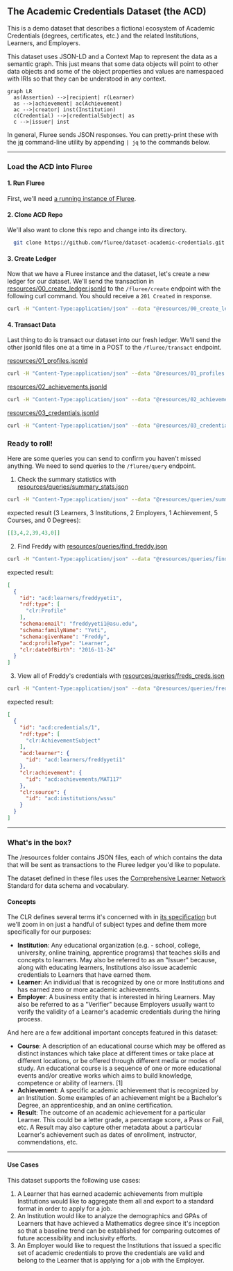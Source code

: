 ## The Academic Credentials Dataset (the ACD)

This is a demo dataset that describes a fictional ecosystem of Academic Credentials (degrees, certificates, etc.) and the related Institutions, Learners, and Employers.

This dataset uses JSON-LD and a Context Map to represent the data as a semantic graph. This just means that some data objects will point to other data objects and some of the object properties and values are namespaced with IRIs so that they can be understood in any context.

```mermaid
graph LR
  as(Assertion) -->|recipient| r(Learner)
  as -->|achievement| ac(Achievement)
  ac -->|creator| inst(Institution)
  c(Credential) -->|credentialSubject| as
  c -->|issuer| inst
```

In general, Fluree sends JSON responses. You can pretty-print these with the [jq](https://www.baeldung.com/linux/jq-command-json) command-line utility by appending `| jq` to the commands below.

___

### Load the ACD into Fluree
#### 1. Run Fluree
First, we'll need [a running instance of Fluree](https://next.developers.flur.ee/docs/learn/tutorial/introduction/#running-fluree).

#### 2. Clone ACD Repo
We'll also want to clone this repo and change into its directory.
```sh
  git clone https://github.com/fluree/dataset-academic-credentials.git && cd ./dataset-academic-credentials
```

#### 3. Create Ledger
Now that we have a Fluree instance and the dataset, let's create a new ledger for our dataset. We'll send the transaction in [resources/00_create_ledger.jsonld](resources/00_create_ledger.jsonld) to the `/fluree/create` endpoint with the following curl command. You should receive a `201 Created` in response.

```sh
curl -H "Content-Type:application/json" --data "@resources/00_create_ledger.jsonld" localhost:58090/fluree/create
```

#### 4. Transact Data
Last thing to do is transact our dataset into our fresh ledger. 
We'll send the other jsonld files one at a time in a POST to the `/fluree/transact` endpoint.

[resources/01_profiles.jsonld](resources/01_profiles.jsonld)
```sh
curl -H "Content-Type:application/json" --data "@resources/01_profiles.jsonld" localhost:58090/fluree/transact
```

[resources/02_achievements.jsonld](resources/02_achievements.jsonld)
```sh
curl -H "Content-Type:application/json" --data "@resources/02_achievements.jsonld" localhost:58090/fluree/transact
```

[resources/03_credentials.jsonld](resources/03_credentials.jsonld)
```sh
curl -H "Content-Type:application/json" --data "@resources/03_credentials.jsonld" localhost:58090/fluree/transact
```


### Ready to roll!

Here are some queries you can send to confirm you haven't missed anything. We need to send queries to the `/fluree/query` endpoint.

1. Check the summary statistics with [resources/queries/summary_stats.json](resources/queries/summary_stats.json)

```sh
curl -H "Content-Type:application/json" --data "@resources/queries/summary_stats.json" localhost:58090/fluree/query
``` 

  expected result (3 Learners, 3 Institutions, 2 Employers, 1 Achievement, 5 Courses, and 0 Degrees):


```json
[[3,4,2,39,43,0]]
```

2. Find Freddy with [resources/queries/find_freddy.json](resources/queries/find_freddy.json)

```sh
curl -H "Content-Type:application/json" --data "@resources/queries/find_freddy.json" localhost:58090/fluree/query
```

expected result:

```json
[
  {
    "id": "acd:learners/freddyyeti1",
    "rdf:type": [
      "clr:Profile"
    ],
    "schema:email": "freddyyeti1@asu.edu",
    "schema:familyName": "Yeti",
    "schema:givenName": "Freddy",
    "acd:profileType": "Learner",
    "clr:dateOfBirth": "2016-11-24"
  }
]
```

3. View all of Freddy's credentials with [resources/queries/freds_creds.json](resources/queries/freds_creds.json)

```sh
curl -H "Content-Type:application/json" --data "@resources/queries/freds_creds.json" localhost:58090/fluree/query
```

expected result:

```json
[
  {
    "id": "acd:credentials/1",
    "rdf:type": [
      "clr:AchievementSubject"
    ],
    "acd:learner": {
      "id": "acd:learners/freddyyeti1"
    },
    "clr:achievement": {
      "id": "acd:achievements/MAT117"
    },
    "clr:source": {
      "id": "acd:institutions/wssu"
    }
  }
]
```

---
### What's in the box?

The /resources folder contains JSON files, each of which contains the data that will be sent as transactions to the Fluree ledger you'd like to populate.

The dataset defined in these files uses the [Comprehensive Learner Network](https://www.imsglobal.org/spec/clr/v2p0) Standard for data schema and vocabulary.

#### Concepts

The CLR defines several terms it's concerned with in [its specification](https://www.imsglobal.org/spec/clr/v2p0#terminology) but we'll zoom in on just a handful of subject types and define them more specifically for our purposes:

- __Institution__: Any educational organization (e.g. - school, college, university, online training, apprentice programs) that teaches skills and concepts to learners. May also be referred to as an "Issuer" because, along with educating learners, Institutions also issue academic credentials to Learners that have earned them.
- __Learner__: An individual that is recognized by one or more Institutions and has earned zero or more academic achievements.
- __Employer__: A business entity that is interested in hiring Learners. May also be referred to as a "Verifier" because Employers usually want to verify the validity of a Learner's academic credentials during the hiring process.

And here are a few additional important concepts featured in this dataset:

- __Course__: A description of an educational course which may be offered as distinct instances which take place at different times or take place at different locations, or be offered through different media or modes of study. An educational course is a sequence of one or more educational events and/or creative works which aims to build knowledge, competence or ability of learners. [1]
- __Achievement__: A specific academic achievement that is recognized by an Institution. Some examples of an achievement might be a Bachelor's Degree, an apprenticeship, and an online certification.
- __Result__: The outcome of an academic achievement for a particular Learner. This could be a letter grade, a percentage score, a Pass or Fail, etc. A Result may also capture other metadata about a particular Learner's achievement such as dates of enrollment, instructor, commendations, etc.
___

#### Use Cases

This dataset supports the following use cases:

1. A Learner that has earned academic achievements from multiple Institutions would like to aggregate them all and export to a standard format in order to apply for a job.
2. An Institution would like to analyze the demographics and GPAs of Learners that have achieved a Mathematics degree since it's inception so that a baseline trend can be established for comparing outcomes of future accessibility and inclusivity efforts.
3. An Employer would like to request the Institutions that issued a specific set of academic credentials to prove the credentials are valid and belong to the Learner that is applying for a job with the Employer.
